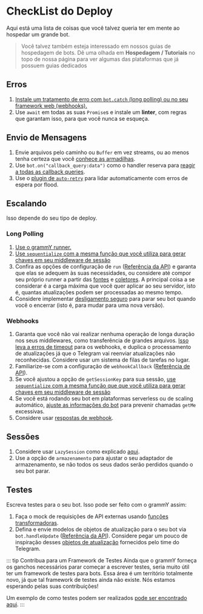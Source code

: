# CheckList do Deploy

Aqui está uma lista de coisas que você talvez queria ter em mente ao hospedar um grande bot.

> Você talvez também esteja interessado em nossos guias de hospedagem de bots.
> Dê uma olhada em **Hospedagem / Tutoriais** no topo de nossa página para ver algumas das plataformas que já possuem guias dedicados

## Erros

1. [Instale um tratamento de erro com `bot.catch` (long polling) ou no seu framework web (webhooks).](../guide/errors)
2. Use `await` em todas as suas `Promise`s e instale um **linter**, com regras que garantam isso, para que você nunca se esqueça.

## Envio de Mensagens

1. Envie arquivos pelo caminho ou `Buffer` em vez streams, ou ao menos tenha certeza que você [conhece as armadilhas](./transformers#casos-de-uso-de-funções-transformadoras).
2. Use `bot.on("callback_query:data")` como o handler reserva para [reagir a todas as callback queries](../plugins/keyboard#respondendo-a-clicks).
3. Use o [plugin de `auto-retry`]((../plugins/auto-retry)) para lidar automaticamente com erros de espera por flood.

## Escalando

Isso depende do seu tipo de deploy.

### Long Polling

1. [Use o grammY runner.](../plugins/runner)
2. [Use `sequentialize` com a mesma função que você utiliza para gerar chaves em seu middleware de sessão](./scaling#concorrência-é-difícil)
3. Confira as opções de configuração de `run` ([Referência da API](https://deno.land/x/grammy_runner/mod.ts?s=run)) e garanta que elas se adequem às suas necessidades, ou considere até compor seu próprio runner a partir das [fontes](https://deno.land/x/grammy_runner/mod.ts?s=UpdateSource) e [coletores](https://deno.land/x/grammy_runner/mod.ts?s=UpdateSink).
    A principal coisa a se considerar é a carga máxima que você quer aplicar ao seu servidor, isto é, quantas atualizações podem ser processadas ao mesmo tempo.
4. Considere implementar [desligamento seguro](./reliability#desligamento-seguro) para parar seu bot quando você o encerrar (isto é, para mudar para uma nova versão).

### Webhooks

1. Garanta que você não vai realizar nenhuma operação de longa duração nos seus middlewares, como transferência de grandes arquivos.
    [Isso leva a erros de timeout](../guide/deployment-types#terminando-requisições-de-webhook-a-tempo) para os webhooks, e duplica o processamento de atualizações já que o Telegram vai reenviar atualizações não reconhecidas.
    Considere usar um sistema de filas de tarefas no lugar.
2. Familiarize-se com a configuração de `webhookCallback` ([Referência de API](https://deno.land/x/grammy/mod.ts?s=webhookCallback)).
3. Se você ajustou a opção de `getSessionKey` para sua sessão, [use `sequentialize` com a mesma função que que você utiliza para gerar chaves em seu middleware de sessão](./scaling#concorrência-é-difícil)
4. Se você está rodando seu bot em plataformas serverless ou de scaling automático, [ajuste as informações do bot](https://deno.land/x/grammy/mod.ts?s=BotConfig) para prevenir chamadas `getMe` excessivas.
5. Considere usar [respostas de webhook](./guide/deployment-types#resposta-de-webhook).

## Sessões

1. Considere usar `LazySession` como explicado [aqui](../plugins/session#lazy-sessions).
2. Use a opção de `armazenamento` para ajustar o seu adaptador de armazenamento, se não todos os seus dados serão perdidos quando o seu bot parar.

## Testes

Escreva testes para o seu bot.
Isso pode ser feito com o grammY assim:

1. Faça o mock de requisições de API externas usando [funções transformadoras](./transformers).
2. Defina e envie modelos de objetos de atualização para o seu bot via `bot.handleUpdate` ([Referência da API](https://deno.land/x/grammy/mod.ts?s=Bot#method_handleUpdate_0)).
    Considere pegar um pouco de inspiração desses [objetos de atualização](https://core.telegram.org/bots/webhooks#testing-your-bot-with-updates) fornecidos pelo time do Telegram.

::: tip Contribua para um Framework de Testes
Ainda que o grammY forneça os ganchos necessários parar começar a escrever testes, seria muito útil ter um framework de testes para bots.
Essa área é um território totalmente novo, já que tal framework de testes ainda não existe.
Nós estamos esperando pelas suas contribuições!

Um exemplo de como testes podem ser realizados [pode ser encontrado aqui](https://github.com/PavelPolyakov/grammy-with-tests).
:::
